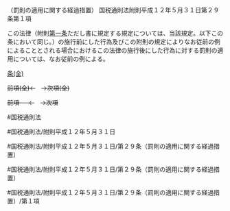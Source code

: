 （罰則の適用に関する経過措置）
国税通則法附則平成１２年５月３１日第２９条第１項

この法律（附則[第一条](国税通則法＿＿＿＿附則平成１２年５月３１日第１条第１項)ただし書に規定する規定については、当該規定。以下この条において同じ。）の施行前にした行為及びこの附則の規定によりなお従前の例によることとされる場合におけるこの法律の施行後にした行為に対する罰則の適用については、なお従前の例による。

[条(全)](国税通則法＿＿＿＿附則平成１２年５月３１日第２９条_.md)

~~前項(全)←~~　~~→次項(全)~~

~~前項 　 ←~~　~~→次項~~



#国税通則法

#国税通則法/附則平成１２年５月３１日

#国税通則法/附則平成１２年５月３１日/第２９条（罰則の適用に関する経過措置）

#国税通則法/附則平成１２年５月３１日/第２９条（罰則の適用に関する経過措置）

#国税通則法/附則平成１２年５月３１日/第２９条（罰則の適用に関する経過措置）/第１項

